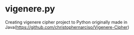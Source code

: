 # vigenere.py
Creating vigenere cipher project to Python originally made in Java(https://github.com/christophernarciso/Vigenere-Cipher)
